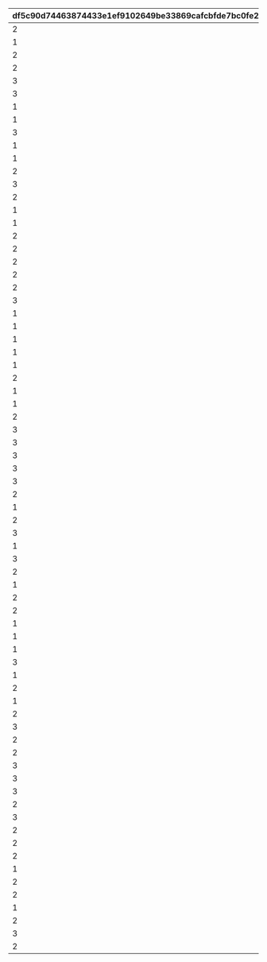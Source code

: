 |df5c90d74463874433e1ef9102649be33869cafcbfde7bc0fe25120ea6181250|7ca9197334ab580362c884d9baa04a369f34b165da45e36b8e1c46475cc1deca|5f78dca1f34e405736d99978066a05da633f378d854e84f942c51aeb4f8d1223|617c8eef479ea6119aa3c62506a299d7862a9c642090694ff8a6ca8b7beae136|b0b8500715bee0debd626fca24672491e4d998d88bc8cbbbc969aa2ce72c9641|4e5a7503cefe40a67c68ab400c72ee7b99c205b57ea083174dc9786fb5b3cbef|1f3f7c859b8299b13f8097d4a6d2433405f9ff65eef52f05caf8b09f7ea5398b|420d0ef03fe576a952c860e1ce22b5adc92733615fb24f0a695f14f8987ecefe|23d872984e68876290dfe5385eaee86dbd821d641334c2ff5d05468d3d6dfe7c|
| --- | --- | --- | --- | --- | --- | --- | --- | --- |
|2|1|3|2|100101|1|6|3|2|
|1|2|2|1|100201|3|5|3|1|
|2|3|3|1|100301|1|7|2|3|
|2|3|3|2|100401|1|13|2|2|
|3|2|1|2|100501|2|18|3|2|
|3|2|2|1|100601|1|25|3|2|
|1|2|2|2|100701|3|26|3|3|
|1|3|1|2|100801|3|40|2|3|
|3|2|3|1|100901|1|34|2|3|
|1|2|2|1|101001|3|8|3|1|
|1|2|2|3|101101|2|56|3|2|
|2|2|3|3|101201|1|43|1|2|
|3|3|1|1|101301|1|33|3|2|
|2|2|1|1|101401|3|11|2|1|
|1|3|2|1|101501|3|42|2|1|
|1|3|1|3|101601|2|46|3|2|
|2|2|1|3|101701|1|10|3|2|
|2|3|1|1|101801|3|45|2|1|
|2|1|3|2|102001|2|12|3|1|
|2|3|2|1|102101|1|30|3|1|
|2|3|2|3|102201|1|24|1|1|
|3|1|3|2|102301|1|31|3|2|
|1|2|1|3|102501|3|29|2|1|
|1|1|2|2|102601|3|51|3|1|
|1|3|3|2|102701|2|36|1|3|
|1|3|1|2|102801|2|28|2|1|
|1|2|2|2|102901|2|52|3|1|
|2|3|1|1|103001|2|39|3|2|
|1|1|3|2|103101|3|27|2|3|
|1|2|3|2|103201|3|19|1|2|
|2|1|3|1|103301|2|48|3|2|
|3|2|2|2|103401|2|20|1|1|
|3|2|1|2|103601|3|14|1|3|
|3|3|1|2|103701|1|17|2|3|
|3|1|2|1|103801|3|49|2|3|
|3|1|2|3|104001|2|44|1|1|
|2|2|1|2|104201|3|53|2|3|
|1|2|3|3|104301|1|9|2|3|
|2|1|3|1|104401|3|23|2|3|
|3|2|2|1|104501|2|38|2|1|
|1|1|2|3|104601|3|21|2|2|
|3|2|1|3|104701|1|15|2|3|
|2|3|2|3|104801|1|22|1|3|
|1|2|3|2|104901|2|55|2|1|
|2|2|1|3|105001|2|47|3|1|
|2|1|1|3|105101|3|35|1|3|
|1|2|2|2|105201|2|50|3|2|
|1|3|3|2|105301|1|37|2|3|
|1|1|2|3|105401|2|54|3|2|
|3|1|3|1|105501|2|41|2|1|
|1|2|2|3|105601|1|32|3|3|
|2|2|2|2|105701|1|67|3|1|
|1|2|2|2|105801|2|1|3|2|
|2|2|2|1|105901|3|2|2|1|
|3|1|1|3|106001|2|3|2|3|
|2|2|3|2|106101|1|58|3|2|
|2|1|3|2|106301|1|68|3|1|
|3|2|2|2|106401|1|4|3|1|
|3|2|1|2|106501|1|61|3|3|
|3|1|1|2|106601|3|62|3|2|
|2|2|1|1|106701|2|60|2|3|
|3|2|1|2|106801|1|57|1|1|
|2|1|2|1|107001|3|59|1|3|
|2|3|2|2|107101|1|16|1|3|
|2|2|2|1|109201|2|70|2|1|
|1|2|2|3|109301|2|72|3|2|
|2|3|1|3|109401|1|71|2|3|
|2|2|2|3|110801|1|64|2|1|
|1|3|1|2|110901|2|65|2|2|
|2|1|1|1|111001|3|63|3|3|
|3|1|2|3|111401|2|69|2|2|
|2|2|1|3|118001|3|66|1|2|